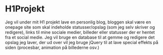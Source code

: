 # H1Projekt
Jeg vil under mit H1 projekt lave en personlig blog, bloggen skal være en onepage site som skal indeholde statusser/opslag (som jeg selv skriver og redigere), links til mine sociale medier, billeder eller statusser der er hentet fra et social medie. Jeg vil bruge en database til at gemme og redigere det opslag jeg laver, der ud over vil jeg bruge jQuery til at lave special effekts på siden (procesbar, animation på billederne osv.)
